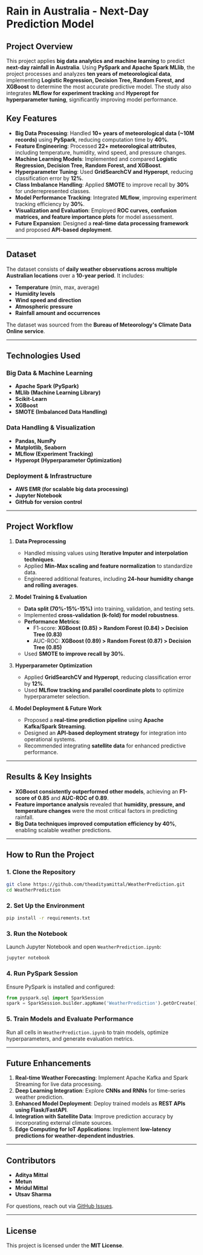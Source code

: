 # **Rain in Australia - Next-Day Prediction Model**

## **Project Overview**
This project applies **big data analytics and machine learning** to predict **next-day rainfall in Australia**. Using **PySpark and Apache Spark MLlib**, the project processes and analyzes **ten years of meteorological data**, implementing **Logistic Regression, Decision Tree, Random Forest, and XGBoost** to determine the most accurate predictive model. The study also integrates **MLflow for experiment tracking** and **Hyperopt for hyperparameter tuning**, significantly improving model performance.

## **Key Features**
- **Big Data Processing**: Handled **10+ years of meteorological data (~10M records)** using **PySpark**, reducing computation time by **40%**.
- **Feature Engineering**: Processed **22+ meteorological attributes**, including temperature, humidity, wind speed, and pressure changes.
- **Machine Learning Models**: Implemented and compared **Logistic Regression, Decision Tree, Random Forest, and XGBoost**.
- **Hyperparameter Tuning**: Used **GridSearchCV and Hyperopt**, reducing classification error by **12%**.
- **Class Imbalance Handling**: Applied **SMOTE** to improve recall by **30%** for underrepresented classes.
- **Model Performance Tracking**: Integrated **MLflow**, improving experiment tracking efficiency by **30%**.
- **Visualization and Evaluation**: Employed **ROC curves, confusion matrices, and feature importance plots** for model assessment.
- **Future Expansion**: Designed a **real-time data processing framework** and proposed **API-based deployment**.

---

## **Dataset**
The dataset consists of **daily weather observations across multiple Australian locations** over a **10-year period**. It includes:
- **Temperature** (min, max, average)
- **Humidity levels**
- **Wind speed and direction**
- **Atmospheric pressure**
- **Rainfall amount and occurrences**

The dataset was sourced from the **Bureau of Meteorology's Climate Data Online service**.

---

## **Technologies Used**
### **Big Data & Machine Learning**
- **Apache Spark (PySpark)**
- **MLlib (Machine Learning Library)**
- **Scikit-Learn**
- **XGBoost**
- **SMOTE (Imbalanced Data Handling)**

### **Data Handling & Visualization**
- **Pandas, NumPy**
- **Matplotlib, Seaborn**
- **MLflow (Experiment Tracking)**
- **Hyperopt (Hyperparameter Optimization)**

### **Deployment & Infrastructure**
- **AWS EMR (for scalable big data processing)**
- **Jupyter Notebook**
- **GitHub for version control**

---

## **Project Workflow**
1. **Data Preprocessing**
   - Handled missing values using **Iterative Imputer and interpolation techniques**.
   - Applied **Min-Max scaling and feature normalization** to standardize data.
   - Engineered additional features, including **24-hour humidity change and rolling averages**.

2. **Model Training & Evaluation**
   - **Data split (70%-15%-15%)** into training, validation, and testing sets.
   - Implemented **cross-validation (k-fold) for model robustness**.
   - **Performance Metrics**:
     - F1-score: **XGBoost (0.85) > Random Forest (0.84) > Decision Tree (0.83)**
     - AUC-ROC: **XGBoost (0.89) > Random Forest (0.87) > Decision Tree (0.85)**
   - Used **SMOTE to improve recall by 30%**.

3. **Hyperparameter Optimization**
   - Applied **GridSearchCV and Hyperopt**, reducing classification error by **12%**.
   - Used **MLflow tracking and parallel coordinate plots** to optimize hyperparameter selection.

4. **Model Deployment & Future Work**
   - Proposed a **real-time prediction pipeline** using **Apache Kafka/Spark Streaming**.
   - Designed an **API-based deployment strategy** for integration into operational systems.
   - Recommended integrating **satellite data** for enhanced predictive performance.

---

## **Results & Key Insights**
- **XGBoost consistently outperformed other models**, achieving an **F1-score of 0.85** and **AUC-ROC of 0.89**.
- **Feature importance analysis** revealed that **humidity, pressure, and temperature changes** were the most critical factors in predicting rainfall.
- **Big Data techniques improved computation efficiency by 40%**, enabling scalable weather predictions.

---

## **How to Run the Project**
### **1. Clone the Repository**
```bash
git clone https://github.com/theadityamittal/WeatherPrediction.git
cd WeatherPrediction
```

### **2. Set Up the Environment**
```bash
pip install -r requirements.txt
```

### **3. Run the Notebook**
Launch Jupyter Notebook and open `WeatherPrediction.ipynb`:
```bash
jupyter notebook
```

### **4. Run PySpark Session**
Ensure PySpark is installed and configured:
```python
from pyspark.sql import SparkSession
spark = SparkSession.builder.appName('WeatherPrediction').getOrCreate()
```

### **5. Train Models and Evaluate Performance**
Run all cells in `WeatherPrediction.ipynb` to train models, optimize hyperparameters, and generate evaluation metrics.

---

## **Future Enhancements**
1. **Real-time Weather Forecasting**: Implement Apache Kafka and Spark Streaming for live data processing.
2. **Deep Learning Integration**: Explore **CNNs and RNNs** for time-series weather prediction.
3. **Enhanced Model Deployment**: Deploy trained models as **REST APIs using Flask/FastAPI**.
4. **Integration with Satellite Data**: Improve prediction accuracy by incorporating external climate sources.
5. **Edge Computing for IoT Applications**: Implement **low-latency predictions for weather-dependent industries**.

---

## **Contributors**
- **Aditya Mittal**
- **Metun**
- **Mridul Mittal**
- **Utsav Sharma**

For questions, reach out via [GitHub Issues](https://github.com/your-repo/rain-prediction-australia/issues).

---

## **License**
This project is licensed under the **MIT License**.

